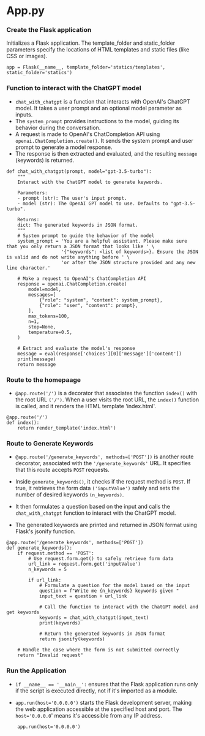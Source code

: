 # App.py
### Create the Flask application
Initializes a Flask application. The template_folder and static_folder parameters specify the locations of HTML templates and static files (like CSS or images).

```
app = Flask(__name__, template_folder='statics/templates', static_folder='statics')
```

### Function to interact with the ChatGPT model
- ```chat_with_chatgpt``` is a function that interacts with OpenAI's ChatGPT model. It takes a user prompt and an optional model parameter as inputs.
- The ```system_prompt``` provides instructions to the model, guiding its behavior during the conversation.
- A request is made to OpenAI's ChatCompletion API using ```openai.ChatCompletion.create()```. It sends the system prompt and user prompt to generate a model response.
- The response is then extracted and evaluated, and the resulting ```message``` (keywords) is returned.
```
def chat_with_chatgpt(prompt, model="gpt-3.5-turbo"):
    """
    Interact with the ChatGPT model to generate keywords.

    Parameters:
    - prompt (str): The user's input prompt.
    - model (str): The OpenAI GPT model to use. Defaults to "gpt-3.5-turbo".

    Returns:
    dict: The generated keywords in JSON format.
    """
    # System prompt to guide the behavior of the model
    system_prompt = 'You are a helpful assistant. Please make sure that you only return a JSON format that looks like ' \
                    '{"keywords": <list of keywords>}. Ensure the JSON is valid and do not write anything before ' \
                    'or after the JSON structure provided and any new line character.'

    # Make a request to OpenAI's ChatCompletion API
    response = openai.ChatCompletion.create(
        model=model,
        messages=[
            {"role": "system", "content": system_prompt},
            {"role": "user", "content": prompt},
        ],
        max_tokens=100,
        n=1,
        stop=None,
        temperature=0.5,
    )

    # Extract and evaluate the model's response
    message = eval(response['choices'][0]['message']['content'])
    print(message)
    return message
```

### Route to the homepaage
- ```@app.route('/')``` is a decorator that associates the function ```index()``` with the root URL ```('/')```. When a user visits the root URL, the ```index()``` function is called, and it renders the HTML template 'index.html'.
```
@app.route('/')
def index():
    return render_template('index.html')
```

### Route to Generate Keywords
- ```@app.route('/generate_keywords', methods=['POST'])``` is another route decorator, associated with the ```'/generate_keywords'``` URL. It specifies that this route accepts ```POST``` requests.

- Inside ```generate_keywords()```, it checks if the request method is ```POST```. If true, it retrieves the form data ```('inputValue')``` safely and sets the number of desired keywords ```(n_keywords)```.

- It then formulates a question based on the input and calls the ```chat_with_chatgpt``` function to interact with the ChatGPT model.

- The generated keywords are printed and returned in JSON format using Flask's jsonify function.
```
@app.route('/generate_keywords', methods=['POST'])
def generate_keywords():
    if request.method == 'POST':
        # Use request.form.get() to safely retrieve form data
        url_link = request.form.get('inputValue')
        n_keywords = 5

        if url_link:
            # Formulate a question for the model based on the input
            question = f"Write me {n_keywords} keywords given "
            input_text = question + url_link

            # Call the function to interact with the ChatGPT model and get keywords
            keywords = chat_with_chatgpt(input_text)
            print(keywords)
            
            # Return the generated keywords in JSON format
            return jsonify(keywords)

    # Handle the case where the form is not submitted correctly
    return "Invalid request"
```

### Run the Application
- ```if __name__ == '__main__':``` ensures that the Flask application runs only if the script is executed directly, not if it's imported as a module.

- ```app.run(host='0.0.0.0')``` starts the Flask development server, making the web application accessible at the specified host and port. The ```host='0.0.0.0```' means it's accessible from any IP address.
```if __name__ == '__main__':
    app.run(host='0.0.0.0')
```